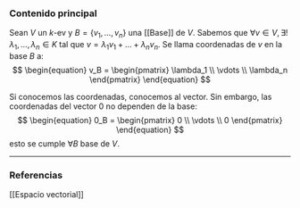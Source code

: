 ### Contenido principal

Sean $V$ un $k$-ev y $B = \{v_1, \dots, v_n\}$ una [[Base]] de $V$. Sabemos que $\forall v \in V, \exists ! \lambda_1, \dots, \lambda_n \in K$ tal que $v = \lambda_1 v_1 + \dots + \lambda_n v_n$. Se llama coordenadas de $v$ en la base $B$ a:
$$
\begin{equation}
	v_B =
	\begin{pmatrix}
		\lambda_1 \\
		\vdots \\
		\lambda_n
	\end{pmatrix}
\end{equation}
$$

Si conocemos las coordenadas, conocemos al vector. Sin embargo, las coordenadas del vector $0$ no dependen de la base:
$$
\begin{equation}
	0_B = 
	\begin{pmatrix}
	0 \\
	\vdots \\
	0
	\end{pmatrix}
\end{equation}
$$
esto se cumple $\forall B$ base de $V$.


--- 
### Referencias

[[Espacio vectorial]]